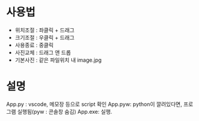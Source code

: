 # 사용법 
- 위치조절 : 좌클릭 + 드래그
- 크기조절 : 우클릭 + 드래그
- 사용종료 : 중클릭
- 사진교체 : 드래그 앤 드롭
- 기본사진 : 같은 파일위치 내 image.jpg

# 설명 
App.py : vscode, 메모장 등으로 script 확인
App.pyw: python이 깔려있다면, 프로그램 실행됨(pyw : 콘솔창 숨김)
App.exe: 실행.
